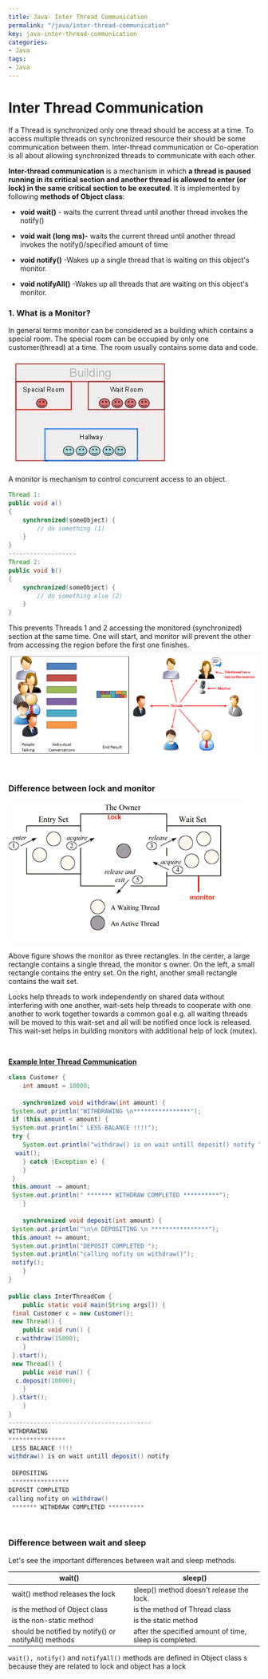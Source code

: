 ```yaml
---
title: Java- Inter Thread Communication
permalink: "/java/inter-thread-communication"
key: java-inter-thread-communication
categories:
- Java
tags:
- Java
---
```


Inter Thread Communication
=============================

If a Thread is synchronized only one thread should be access at a time. To
access multiple threads on synchronized resource their should be some
communication between them. Inter-thread communication or Co-operation is all
about allowing synchronized threads to communicate with each other.

**Inter-thread communication** is a mechanism in which **a thread is paused
running in its critical section and another thread is allowed to enter (or lock)
in the same critical section to be executed**. It is implemented by following
**methods of Object class**:

-   **void wait()** - waits the current thread until another thread invokes the
    notify()

-   **void wait (long ms)-** waits the current thread until another thread
    invokes the notify()/specified amount of time

-   **void notify()** -Wakes up a single thread that is waiting on this object's
    monitor.

-   **void notifyAll()** -Wakes up all threads that are waiting on this object's
    monitor.

### 1. What is a Monitor?

In general terms monitor can be considered as a building which contains a
special room. The special room can be occupied by only one customer(thread) at a
time. The room usually contains some data and code.

![](media/50daa416309969da45eee2e702d4d9f9.jpg)

 A monitor is mechanism to control concurrent access to an object.

```java
Thread 1:
public void a()
{
    synchronized(someObject) {
        // do something (1)
    }
}
-------------------
Thread 2:
public void b()
{
    synchronized(someObject) {
        // do something else (2)
    }
}
```

This prevents Threads 1 and 2 accessing the monitored (synchronized) section at
the same time. One will start, and monitor will prevent the other from accessing
the region before the first one finishes.

![C:\\Users\\kaveti_S\\Desktop\\java_temp.png](media/49f9b9616833c37f7e4c1c10785a6f48.png)

<br>

### Difference between lock and monitor

![C:\\Users\\kaveti_S\\Desktop\\java_temp.png](media/dfdc8544f442f7854d18645fed29eb6c.png)

Above figure shows the monitor as three rectangles. In the center, a large
rectangle contains a single thread, the monitor  s owner. On the left, a small
rectangle contains the entry set. On the right, another small rectangle contains
the wait set.

Locks help threads to work independently on shared data without interfering with
one another, wait-sets help threads to cooperate with one another to work
together towards a common goal e.g. all waiting threads will be moved to this
wait-set and all will be notified once lock is released. This wait-set helps in
building monitors with additional help of lock (mutex).

<br>

**<u>Example Inter Thread Communication</u>**
```java
class Customer {
	int amount = 10000;

	synchronized void withdraw(int amount) {
 System.out.println("WITHDRAWING \n****************");
 if (this.amount < amount) {
 System.out.println(" LESS BALANCE !!!!");
 try {
	System.out.println("withdraw() is on wait untill deposit() notify ");
  wait();
 	} catch (Exception e) {
 	}
 }
 this.amount -= amount;
 System.out.println(" ******* WITHDRAW COMPLETED **********");
	}

	synchronized void deposit(int amount) {
 System.out.println("\n\n DEPOSITING \n ****************");
 this.amount += amount;
 System.out.println("DEPOSIT COMPLETED ");
 System.out.println("calling nofity on withdraw()");
 notify();
	}
}

public class InterThreadCom {
	public static void main(String args[]) {
 final Customer c = new Customer();
 new Thread() {
 	public void run() {
  c.withdraw(15000);
 	}
 }.start();
 new Thread() {
 	public void run() {
  c.deposit(10000);
 	}
 }.start();
	}
}
----------------------------------------
WITHDRAWING 
****************
 LESS BALANCE !!!!
withdraw() is on wait untill deposit() notify 

 DEPOSITING 
 ****************
DEPOSIT COMPLETED 
calling nofity on withdraw()
 ******* WITHDRAW COMPLETED **********
```

<br>

### Difference between wait and sleep

Let's see the important differences between wait and sleep methods.

| **wait()**                                            | **sleep()**                                             |
|-------------------------------------------------------|---------------------------------------------------------|
| wait() method releases the lock                       | sleep() method doesn't release the lock.                |
| is the method of Object class                         | is the method of Thread class                           |
| is the non-static method                              | is the static method                                    |
| should be notified by notify() or notifyAll() methods | after the specified amount of time, sleep is completed. |

`wait(), notify()` and `notifyAll()` methods are defined in Object class s because
they are related to lock and object has a lock
